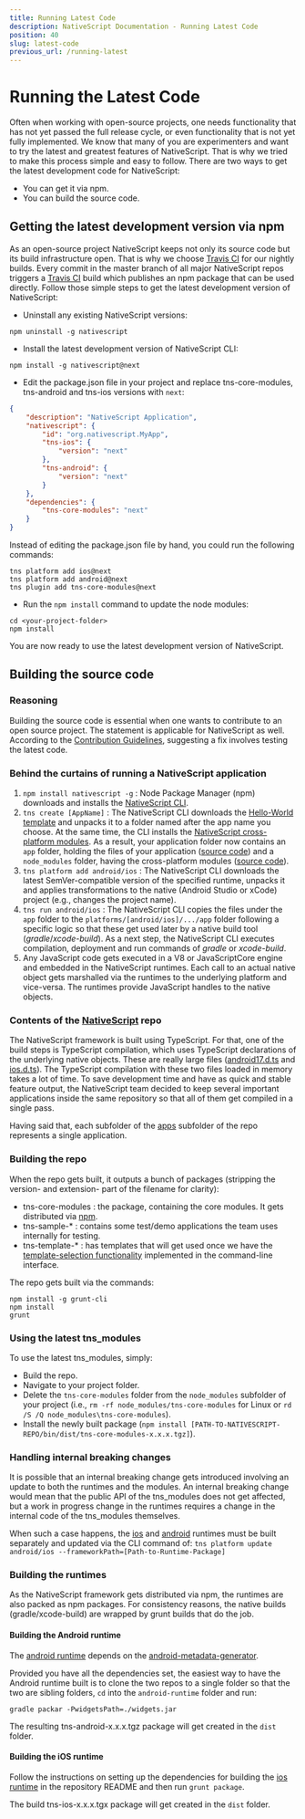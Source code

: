 ```yaml
---
title: Running Latest Code
description: NativeScript Documentation - Running Latest Code
position: 40
slug: latest-code
previous_url: /running-latest
---
```


# Running the Latest Code

Often when working with open-source projects, one needs functionality that has not yet passed the full release cycle, or even functionality that is not yet fully implemented. We know that many of you are experimenters and want to try the latest and greatest features of NativeScript. That is why we tried to make this process simple and easy to follow. There are two ways to get the latest development code for NativeScript:

- You can get it via npm.
- You can build the source code.

## Getting the latest development version via npm

As an open-source project NativeScript keeps not only its source code but its build infrastructure open. That is why we choose [Travis CI](https://travis-ci.org/) for our nightly builds. Every commit in the master branch of all major NativeScript repos triggers a [Travis CI](https://travis-ci.org/) build which publishes an npm package that can be used directly. Follow those simple steps to get the latest development version of NativeScript:

- Uninstall any existing NativeScript versions:

```Console
npm uninstall -g nativescript
```

- Install the latest development version of NativeScript CLI:

```Console
npm install -g nativescript@next
```

- Edit the package.json file in your project and replace tns-core-modules, tns-android and tns-ios versions with `next`:

```JSON
{
	"description": "NativeScript Application",
	"nativescript": {
		"id": "org.nativescript.MyApp",
		"tns-ios": {
			"version": "next"
		},
		"tns-android": {
			"version": "next"
		}
	},
	"dependencies": {
		"tns-core-modules": "next"
	}
}
```

Instead of editing the package.json file by hand, you could run the following commands:

```Console
tns platform add ios@next
tns platform add android@next
tns plugin add tns-core-modules@next
```

- Run the `npm install` command to update the node modules:

```Console
cd <your-project-folder>
npm install
```

You are now ready to use the latest development version of NativeScript.

## Building the source code

### Reasoning

Building the source code is essential when one wants to contribute to an open source project. The statement is applicable for NativeScript as well. According to the [Contribution Guidelines](https://github.com/NativeScript/NativeScript/blob/master/CONTRIBUTING.md), suggesting a fix involves testing the latest code.

### Behind the curtains of running a NativeScript application

1. `npm install nativescript -g` : Node Package Manager (npm) downloads and installs the [NativeScript CLI](https://www.npmjs.com/package/nativescript).
2. `tns create [AppName]` : The NativeScript CLI downloads the [Hello-World template](https://www.npmjs.com/package/tns-template-hello-world) and unpacks it to a folder named after the app name you choose. At the same time, the CLI installs the [NativeScript cross-platform modules](https://www.npmjs.com/package/tns-core-modules). As a result, your application folder now contains an `app` folder, holding the files of your application ([source code](https://github.com/NativeScript/template-hello-world)) and a `node_modules` folder, having the cross-platform modules ([source code](https://github.com/NativeScript/NativeScript)).
3. `tns platform add android/ios` : The NativeScript CLI downloads the latest SemVer-compatible version of the specified runtime, unpacks it and applies transformations to the native (Android Studio or xCode) project (e.g., changes the project name).
4. `tns run android/ios` : The NativeScript CLI copies the files under the `app` folder to the `platforms/[android/ios]/.../app` folder following a specific logic so that these get used later by a native build tool (*gradle*/*xcode-build*). As a next step, the NativeScript CLI executes compilation, deployment and run commands of *gradle* or *xcode-build*.
5. Any JavaScript code gets executed in a V8 or JavaScriptCore engine and embedded in the NativeScript runtimes. Each call to an actual native object gets marshalled via the runtimes to the underlying platform and vice-versa. The runtimes provide JavaScript handles to the native objects.

### Contents of the [NativeScript](https://github.com/NativeScript/NativeScript) repo

The NativeScript framework is built using TypeScript. For that, one of the build steps is TypeScript compilation, which uses TypeScript declarations of the underlying native objects. These are really large files ([android17.d.ts](https://github.com/NativeScript/NativeScript/blob/master/android17.d.ts) and [ios.d.ts](https://github.com/NativeScript/NativeScript/blob/master/ios.d.ts)). The TypeScript compilation with these two files loaded in memory takes a lot of time. To save development time and have as quick and stable feature output, the NativeScript team decided to keep several important applications inside the same repository so that all of them get compiled in a single pass.

Having said that, each subfolder of the [apps](https://github.com/NativeScript/NativeScript/tree/master/apps) subfolder of the repo represents a single application.

### Building the repo
When the repo gets built, it outputs a bunch of packages (stripping the version- and extension- part of the filename for clarity):
- tns-core-modules : the package, containing the core modules. It gets distributed via [npm](https://www.npmjs.com/package/tns-core-modules).
- tns-sample-* : contains some test/demo applications the team uses internally for testing.
- tns-template-* : has templates that will get used once we have the [template-selection functionality](https://github.com/NativeScript/nativescript-cli/issues/374) implemented in the command-line interface.

The repo gets built via the commands:

```Console
npm install -g grunt-cli
npm install
grunt
```

### Using the latest tns_modules

To use the latest tns_modules, simply:
- Build the repo.
- Navigate to your project folder.
- Delete the `tns-core-modules` folder from the `node_modules` subfolder of your project (i.e., `rm -rf node_modules/tns-core-modules` for Linux or `rd /S /Q node_modules\tns-core-modules`).
- Install the newly built package (`npm install [PATH-TO-NATIVESCRIPT-REPO/bin/dist/tns-core-modules-x.x.x.tgz]`).

### Handling internal breaking changes

It is possible that an internal breaking change gets introduced involving an update to both the runtimes and the modules. An internal breaking change would mean that the public API of the tns_modules does not get affected, but a work in progress change in the runtimes requires a change in the internal code of the tns_modules themselves.

When such a case happens, the [ios](https://github.com/NativeScript/ios-runtime) and [android](https://github.com/NativeScript/android-runtime) runtimes must be built separately and updated via the CLI command of:
`tns platform update android/ios --frameworkPath=[Path-to-Runtime-Package]`

### Building the runtimes

As the NativeScript framework gets distributed via npm, the runtimes are also packed as npm packages. For consistency reasons, the native builds (gradle/xcode-build) are wrapped by grunt builds that do the job.

#### Building the Android runtime

The [android runtime](https://github.com/NativeScript/android-runtime) depends on the [android-metadata-generator](https://github.com/NativeScript/android-metadata-generator).

Provided you have all the dependencies set, the easiest way to have the Android runtime built is to clone the two repos to a single folder so that the two are sibling folders, `cd` into the `android-runtime` folder and run:
```
gradle packar -PwidgetsPath=./widgets.jar
```

The resulting tns-android-x.x.x.tgz package will get created in the `dist` folder.

#### Building the iOS runtime

Follow the instructions on setting up the dependencies for building the [ios runtime](https://github.com/NativeScript/ios-runtime) in the repository README and then run `grunt package`.

The build tns-ios-x.x.x.tgx package will get created in the `dist` folder.
